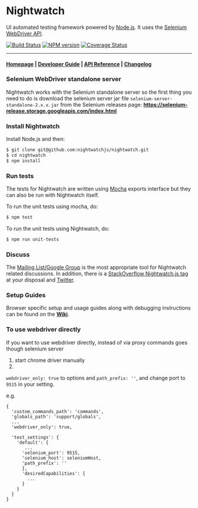 # Nightwatch

UI automated testing framework powered by [Node.js](http://nodejs.org/). It uses the [Selenium WebDriver API](https://github.com/SeleniumHQ/selenium/wiki/JsonWireProtocol).

[![Build Status](https://travis-ci.org/nightwatchjs/nightwatch.svg?branch=master)](https://travis-ci.org/nightwatchjs/nightwatch) [![NPM version](https://badge.fury.io/js/nightwatch.png)](http://badge.fury.io/js/nightwatch) [![Coverage Status](https://coveralls.io/repos/nightwatchjs/nightwatch/badge.svg?branch=master&service=github)](https://coveralls.io/github/nightwatchjs/nightwatch?branch=master)

***

#### [Homepage](http://nightwatchjs.org) | [Developer Guide](http://nightwatchjs.org/guide) | [API Reference](http://nightwatchjs.org/api) | [Changelog](https://github.com/nightwatchjs/nightwatch/releases)

### Selenium WebDriver standalone server
Nightwatch works with the Selenium standalone server so the first thing you need to do is download the selenium server jar file `selenium-server-standalone-2.x.x.jar` from the Selenium releases page:
**https://selenium-release.storage.googleapis.com/index.html**

### Install Nightwatch

Install Node.js and then:
```sh
$ git clone git@github.com:nightwatchjs/nightwatch.git
$ cd nightwatch
$ npm install
```

### Run tests
The tests for Nightwatch are written using [Mocha](http://mochajs.org/) exports interface but they can also be run with Nightwatch itself.

To run the unit tests using mocha, do:

```sh
$ npm test
```

To run the unit tests using Nightwatch, do:

```sh
$ npm run unit-tests
```


### Discuss
The [Mailing List/Google Group](https://groups.google.com/forum/#!forum/nightwatchjs) is the most appropriate tool for Nightwatch related discussions. In addition, there is a [StackOverflow Nightwatch.js tag](http://stackoverflow.com/questions/tagged/nightwatch.js) at your disposal and [Twitter](https://twitter.com/nightwatchjs).

### Setup Guides
Browser specific setup and usage guides along with debugging instructions can be found on the [**Wiki**](https://github.com/nightwatchjs/nightwatch/wiki).

### To use webdriver directly

If you want to use webdriver directly, instead of via proxy commands goes though selenium server


1. start chrome driver manually
2. 

`webdriver_only: true` to options and `path_prefix: ''`, and change port to `9515` in your setting.

e.g.


```
{
  'custom_commands_path': 'commands',
  'globals_path': 'support/globals',
  ...
  'webdriver_only': true,

  'test_settings': {
    'default': {
       ...
      'selenium_port': 9515,
      'selenium_host': seleniumHost,
      'path_prefix': ''
      },
      'desiredCapabilities': {
        ...
      }
    }
  }
}
```
